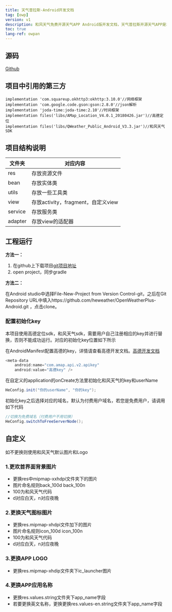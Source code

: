```yaml
---
title: 天气普拉斯-Android开发文档
tag: [owp]
version: v1
description: 和风天气免费开源天气APP Android版开发文档，天气普拉斯开源天气APP是和风天气推出的免费开源天气APP，可以让你快速开发出属于自己的天气APP应用，完全免费。天气APP Android开发文档
toc: true
lang-ref: owpan
---
```

## 源码

[Github](https://github.com/heweather/OpenWeatherPlus-Android)

## 项目中引用的第三方

```
implementation 'com.squareup.okhttp3:okhttp:3.10.0'//网络框架
implementation 'com.google.code.gson:gson:2.8.0'//json解析
implementation 'joda-time:joda-time:2.10'//时间框架
implementation files('libs/AMap_Location_V4.0.1_20180426.jar')//高德定位
implementation files('libs/QWeather_Public_Android_V3.3.jar')//和风天气SDK
```

## 项目结构说明

| 文件夹  | 对应内容                           |
| ------- | ---------------------------------- |
| res     | 存放资源文件                       |
| bean    | 存放实体类                         |
| utils   | 存放一些工具类                     |
| view    | 存放activity，fragment，自定义view |
| service | 存放服务类                         |
| adapter | 存放view的适配器                   |

## 工程运行

**方法一：**

1. 在github上下载项目[git项目地址](https://github.com/heweather/OpenWeatherPlus-Android)
2. open project，同步gradle

**方法二：**

在Android studio中选择File-New-Project from Version Control-git，之后在Git Repository URL中填入https://github.com/heweather/OpenWeatherPlus-Android.git ，点击clone。

### 配置初始化key

本项目使用高德定位sdk，和风天气sdk，需要用户自己注册相应的key并进行替换，否则不能成功运行。对应的初始化key位置如下所示

在AndroidManifest配置高德的key，详情请查看高德开发文档。[高德开发文档](https://lbs.amap.com/api/android-location-sdk/locationsummary)

```java
<meta-data
	android:name="com.amap.api.v2.apikey"
	android:value="高德key" />
```

在自定义的application的onCreate方法里初始化和风天气的key和userName

```java
HeConfig.init("你的userName", "你的key");
```

初始化key之后选择对应的域名，默认为付费用户域名，若您是免费用户，请调用如下代码

```java
//切换为免费域名（付费用户不用切换）
HeConfig.switchToFreeServerNode();
```

## 自定义
如不更换则使用和风天气默认图片和Logo

### 1.更欢首界面背景图片

- 更换res中mipmap-xxhdpi文件夹下的图片
- 图片命名规则back_100d back_100n 
- 100为和风天气代码 
- d对应白天，n对应夜晚

### 2.更换天气图标图片

- 更换res.mipmap-xhdpi文件加下的图片
- 图片命名规则icon_100d icon_100n 
- 100为和风天气代码 
- d对应白天，n对应夜晚

### 3.更换APP LOGO

- 更换res.mipmap-xhdip文件夹下ic_launcher图片

### 4.更换APP应用名称

- 更换res.values.string文件夹下app_name字段
- 若要更换英文名称，更换更换res.values-en.string文件夹下app_name字段
